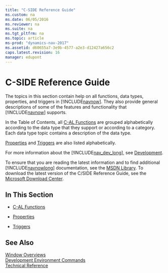 ```yaml
---
title: "C-SIDE Reference Guide"
ms.custom: na
ms.date: 06/05/2016
ms.reviewer: na
ms.suite: na
ms.tgt_pltfrm: na
ms.topic: article
ms-prod: "dynamics-nav-2017"
ms.assetid: d60655a7-3e9b-4577-a2e3-d12427a656c2
caps.latest.revision: 16
manager: edupont
---
```

# C-SIDE Reference Guide
The topics in this section contain help on all functions, data types, properties, and triggers in [!INCLUDE[navnow](includes/navnow_md.md)]. They also provide general descriptions of some of the features and functionality that [!INCLUDE[navnow](includes/navnow_md.md)] supports.  
  
 In the Table of Contents, all [C-AL Functions](C-AL-Functions.md) are grouped alphabetically according to the data type that they support or according to a category. Each data type topic contains a description of the data type.  
  
 [Properties](Properties.md) and [Triggers](Triggers.md) are also listed alphabetically.  
  
 For more information about the [!INCLUDE[nav_dev_long](includes/nav_dev_long_md.md)], see [Development](Development.md).  
  
 To ensure that you are reading the latest information and to find additional [!INCLUDE[navnowlong](includes/navnowlong_md.md)] documentation, see the [MSDN Library](http://go.microsoft.com/fwlink/?LinkId=316365). To download the latest version of the C\/SIDE Reference Guide, see the [Microsoft Download Center](http://go.microsoft.com/fwlink/?LinkId=262373).  
  
## In This Section  
  
-   [C-AL Functions](C-AL-Functions.md)  
  
-   [Properties](Properties.md)  
  
-   [Triggers](Triggers.md)  
  
## See Also  
 [Window Overviews](Window-Overviews.md)   
 [Development Environment Commands](Development-Environment-Commands.md)   
 [Technical Reference](Technical-Reference.md)